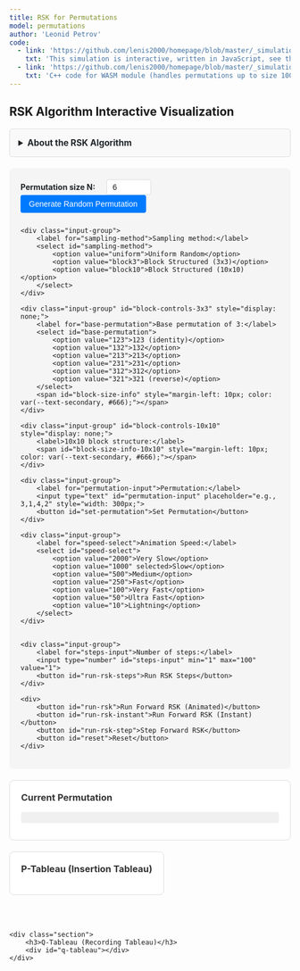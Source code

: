 ```yaml
---
title: RSK for Permutations
model: permutations
author: 'Leonid Petrov'
code:
  - link: 'https://github.com/lenis2000/homepage/blob/master/_simulations/permutations/2025-07-07-rsk-algorithm.md'
    txt: 'This simulation is interactive, written in JavaScript, see the source code of this page at the link'
  - link: 'https://github.com/lenis2000/homepage/blob/master/_simulations/permutations/2025-07-07-rsk-algorithm.cpp'
    txt: 'C++ code for WASM module (handles permutations up to size 10000)'
---
```


<script src="https://cdnjs.cloudflare.com/ajax/libs/d3/7.8.5/d3.min.js"></script>
<script src="{{site.url}}/js/2025-07-07-rsk-algorithm.js"></script>

<style>
.controls {
    background-color: var(--bg-secondary, #f5f5f5);
    padding: 20px;
    border-radius: 8px;
    margin-bottom: 20px;
}

.input-group {
    margin-bottom: 15px;
}

.input-group label {
    display: inline-block;
    width: 150px;
    font-weight: bold;
    color: var(--text-primary, #212529);
}

.input-group input, .input-group select {
    padding: 5px 10px;
    font-size: 14px;
    border: 1px solid var(--border-color, #ddd);
    border-radius: 4px;
    background-color: var(--bg-primary, #fff);
    color: var(--text-primary, #212529);
}

.input-group input[type="number"] {
    width: 80px;
}

button {
    padding: 8px 15px;
    font-size: 14px;
    background-color: var(--link-color, #007bff);
    color: white;
    border: none;
    border-radius: 4px;
    cursor: pointer;
    margin-right: 10px;
    margin-bottom: 10px;
}

button:hover {
    background-color: var(--link-hover, #0056b3);
}

button:disabled {
    background-color: var(--text-secondary, #6c757d);
    cursor: not-allowed;
}

.visualization-container {
    display: flex;
    flex-wrap: wrap;
    gap: 30px;
    margin-top: 20px;
}

.section {
    background-color: var(--bg-primary, #fff);
    border: 1px solid var(--border-color, #ddd);
    border-radius: 8px;
    padding: 20px;
    margin-bottom: 20px;
}

.section h3 {
    margin-top: 0;
    color: var(--text-primary, #333);
}

.tableau-container {
    display: inline-block;
    margin: 10px;
}

.tableau-cell {
    stroke: var(--text-primary, #333);
    stroke-width: 1;
    fill: var(--bg-secondary, #f9f9f9);
}

.tableau-cell.filled {
    fill: #e3f2fd;
}

[data-theme="dark"] .tableau-cell.filled {
    fill: #1e3a5f;
}

.tableau-cell.inserting {
    fill: #ffeb3b;
}

[data-theme="dark"] .tableau-cell.inserting {
    fill: #6d5a00;
}

.tableau-cell.bumped {
    fill: #ff9800;
}

[data-theme="dark"] .tableau-cell.bumped {
    fill: #8b4000;
}

.tableau-cell.trajectory {
    fill: #e91e63;
    stroke: #ad1457;
    stroke-width: 3;
}

[data-theme="dark"] .tableau-cell.trajectory {
    fill: #c2185b;
    stroke: #e91e63;
}

.tableau-text {
    font-family: monospace;
    font-size: 16px;
    text-anchor: middle;
    dominant-baseline: middle;
    fill: var(--text-primary, #212529);
}

/* Permutation matrix is now drawn with circles instead of cells */

.permutation-display {
    font-family: monospace;
    font-size: 18px;
    margin: 10px 0;
    padding: 10px;
    background-color: var(--bg-secondary, #f0f0f0);
    border-radius: 4px;
    color: var(--text-primary, #212529);
}

.step-info {
    background-color: var(--bg-secondary, #e8f4f8);
    padding: 15px;
    border-radius: 8px;
    margin: 15px 0;
    font-family: monospace;
    color: var(--text-primary, #212529);
}

/* Algorithm description is now a collapsible details element */
</style>

<h2>RSK Algorithm Interactive Visualization</h2>

<details id="algorithm-description-details" style="margin-bottom: 20px;">
    <summary style="cursor: pointer; padding: 15px; border: 1px solid var(--border-color, #ddd); border-radius: 5px; background-color: var(--bg-secondary, #f9f9f9); font-weight: bold; font-size: 1.1em; color: var(--text-primary, #212529);">
        About the RSK Algorithm
    </summary>
    <div style="padding: 15px; border: 1px solid var(--border-color, #ddd); border-top: none; border-radius: 0 0 5px 5px; background-color: var(--bg-secondary, #f9f9f9); color: var(--text-primary, #212529);">
        <p>The Robinson-Schensted-Knuth (RSK) correspondence is a bijection between permutations and pairs of Standard Young Tableaux (SYT) of the same shape.</p>
        <p>This visualization demonstrates both directions:</p>
        <ul>
            <li><strong>Forward RSK:</strong> Permutation → (P-tableau, Q-tableau)</li>
            <li><strong>Inverse RSK:</strong> (P-tableau, Q-tableau) → Permutation</li>
        </ul>
        <p>For large permutations (N > 100), the simulation automatically uses a WebAssembly module for optimal performance.</p>
    </div>
</details>

<div class="controls">
    <div class="input-group">
        <label for="n-input">Permutation size N:</label>
        <input type="number" id="n-input" min="1" max="10000" value="6">
        <button id="generate-random">Generate Random Permutation</button>
        <span id="wasm-indicator" style="margin-left: 10px; color: var(--text-secondary, #666);"></span>
    </div>

    <div class="input-group">
        <label for="sampling-method">Sampling method:</label>
        <select id="sampling-method">
            <option value="uniform">Uniform Random</option>
            <option value="block3">Block Structured (3x3)</option>
            <option value="block10">Block Structured (10x10)</option>
        </select>
    </div>

    <div class="input-group" id="block-controls-3x3" style="display: none;">
        <label for="base-permutation">Base permutation of 3:</label>
        <select id="base-permutation">
            <option value="123">123 (identity)</option>
            <option value="132">132</option>
            <option value="213">213</option>
            <option value="231">231</option>
            <option value="312">312</option>
            <option value="321">321 (reverse)</option>
        </select>
        <span id="block-size-info" style="margin-left: 10px; color: var(--text-secondary, #666);"></span>
    </div>

    <div class="input-group" id="block-controls-10x10" style="display: none;">
        <label>10x10 block structure:</label>
        <span id="block-size-info-10x10" style="margin-left: 10px; color: var(--text-secondary, #666);"></span>
    </div>

    <div class="input-group">
        <label for="permutation-input">Permutation:</label>
        <input type="text" id="permutation-input" placeholder="e.g., 3,1,4,2" style="width: 300px;">
        <button id="set-permutation">Set Permutation</button>
    </div>

    <div class="input-group">
        <label for="speed-select">Animation Speed:</label>
        <select id="speed-select">
            <option value="2000">Very Slow</option>
            <option value="1000" selected>Slow</option>
            <option value="500">Medium</option>
            <option value="250">Fast</option>
            <option value="100">Very Fast</option>
            <option value="50">Ultra Fast</option>
            <option value="10">Lightning</option>
        </select>
    </div>


    <div class="input-group">
        <label for="steps-input">Number of steps:</label>
        <input type="number" id="steps-input" min="1" max="100" value="1">
        <button id="run-rsk-steps">Run RSK Steps</button>
    </div>

    <div>
        <button id="run-rsk">Run Forward RSK (Animated)</button>
        <button id="run-rsk-instant">Run Forward RSK (Instant)</button>
        <button id="run-rsk-step">Step Forward RSK</button>
        <button id="reset">Reset</button>
    </div>
</div>

<div class="section">
    <h3>Current Permutation</h3>
    <div id="permutation-display" class="permutation-display"></div>
    <div id="permutation-matrix"></div>
</div>

<div class="visualization-container">
    <div class="section">
        <h3>P-Tableau (Insertion Tableau)</h3>
        <div id="p-tableau"></div>
    </div>

    <div class="section">
        <h3>Q-Tableau (Recording Tableau)</h3>
        <div id="q-tableau"></div>
    </div>
</div>

<div class="section" id="step-info-section" style="display: none;">
    <h3>Current Step</h3>
    <div id="step-info" class="step-info"></div>
</div>
<script>
class RSKVisualization {
    constructor() {
        this.permutation = [];
        this.n = 6;
        this.pTableau = [];
        this.qTableau = [];
        this.currentStep = 0;
        this.isRunning = false;
        this.animationSpeed = 1000;
        this.wasmModule = null;
        this.useWASM = false;

        this.initializeWASM();
        this.setupEventListeners();
        this.setupCollapsibleDetails();
        this.updateSamplingMethod();
        this.generateRandomPermutation();
        this.switchingToStepMode = false;
    }

    async initializeWASM() {
        try {
            // Check if Module is available (loaded from WASM JS file)
            if (typeof Module !== 'undefined') {
                await Module.ready;
                this.wasmModule = Module;
                this.updateWASMIndicator();
            }
        } catch (error) {
            console.log('WASM module not available, using JavaScript implementation');
        }
    }

    updateWASMIndicator() {
        const indicator = document.getElementById('wasm-indicator');
        if (this.wasmModule) {
            indicator.textContent = '(WASM ready for N > 100)';
            indicator.style.color = 'var(--accent-color, #28a745)';
        } else {
            indicator.textContent = '';
        }
    }

    setupCollapsibleDetails() {
        // Open details element on wider screens
        if (window.innerWidth >= 577) {
            const details = document.getElementById('algorithm-description-details');
            if (details) {
                details.open = true;
            }
        }
    }

    setupEventListeners() {
        document.getElementById('generate-random').addEventListener('click', () => this.generateRandomPermutation());
        document.getElementById('set-permutation').addEventListener('click', () => this.setPermutation());
        document.getElementById('run-rsk').addEventListener('click', () => this.runRSK());
        document.getElementById('run-rsk-instant').addEventListener('click', () => this.runRSKInstant());
        document.getElementById('run-rsk-step').addEventListener('click', () => this.handleStepRSK());
        document.getElementById('run-rsk-steps').addEventListener('click', () => this.runMultipleSteps());
        document.getElementById('reset').addEventListener('click', () => this.reset());
        document.getElementById('speed-select').addEventListener('change', (e) => {
            this.animationSpeed = parseInt(e.target.value);
        });
        document.getElementById('sampling-method').addEventListener('change', () => this.updateSamplingMethod());
        document.getElementById('n-input').addEventListener('input', () => this.updateBlockSizeInfo());
    }

    generateRandomPermutation() {
        this.n = parseInt(document.getElementById('n-input').value);
        const samplingMethod = document.getElementById('sampling-method').value;

        if (samplingMethod === 'block3') {
            this.generateBlockStructuredPermutation();
        } else if (samplingMethod === 'block10') {
            this.generateBlockStructured10x10();
        } else {
            this.generateUniformPermutation();
        }

        document.getElementById('permutation-input').value = this.permutation.join(',');
        this.displayPermutation();
        this.reset();
    }

    generateUniformPermutation() {
        this.permutation = Array.from({length: this.n}, (_, i) => i + 1);

        // Fisher-Yates shuffle
        for (let i = this.n - 1; i > 0; i--) {
            const j = Math.floor(Math.random() * (i + 1));
            [this.permutation[i], this.permutation[j]] = [this.permutation[j], this.permutation[i]];
        }
    }

    generateBlockStructuredPermutation() {
        const basePerm = document.getElementById('base-permutation').value;
        const baseArray = basePerm.split('').map(x => parseInt(x) - 1); // Convert to 0-indexed

        // Calculate block sizes (handle remainder)
        const blockSize = Math.floor(this.n / 3);
        const remainder = this.n % 3;
        const blockSizes = [blockSize, blockSize, blockSize];

        // Distribute remainder across blocks
        for (let i = 0; i < remainder; i++) {
            blockSizes[i]++;
        }

        // Initialize permutation array
        this.permutation = new Array(this.n).fill(0);

        // Calculate block positions
        const blockStarts = [0, blockSizes[0], blockSizes[0] + blockSizes[1]];

        let currentIndex = 0;

        // Fill blocks according to base permutation
        for (let blockIdx = 0; blockIdx < 3; blockIdx++) {
            const targetBlock = baseArray[blockIdx];
            const currentBlockSize = blockSizes[blockIdx];

            // Generate random permutation for this block
            const blockPerm = Array.from({length: currentBlockSize}, (_, i) => i + 1);
            for (let i = currentBlockSize - 1; i > 0; i--) {
                const j = Math.floor(Math.random() * (i + 1));
                [blockPerm[i], blockPerm[j]] = [blockPerm[j], blockPerm[i]];
            }

            // Place block permutation in the correct position
            const startPos = blockStarts[targetBlock];
            for (let i = 0; i < currentBlockSize; i++) {
                this.permutation[currentIndex + i] = startPos + blockPerm[i];
            }

            currentIndex += currentBlockSize;
        }
    }

    generateBlockStructured10x10() {
        // Generate master permutation of 10
        const masterPerm = Array.from({length: 10}, (_, i) => i);
        for (let i = 9; i > 0; i--) {
            const j = Math.floor(Math.random() * (i + 1));
            [masterPerm[i], masterPerm[j]] = [masterPerm[j], masterPerm[i]];
        }

        // Calculate block sizes (handle remainder)
        const blockSize = Math.floor(this.n / 10);
        const remainder = this.n % 10;
        const blockSizes = new Array(10).fill(blockSize);

        // Distribute remainder across first blocks
        for (let i = 0; i < remainder; i++) {
            blockSizes[i]++;
        }

        // Calculate block start positions
        const blockStarts = new Array(10);
        blockStarts[0] = 0;
        for (let i = 1; i < 10; i++) {
            blockStarts[i] = blockStarts[i - 1] + blockSizes[i - 1];
        }

        // Initialize permutation array
        this.permutation = new Array(this.n).fill(0);

        let currentIndex = 0;

        // Fill blocks according to master permutation
        for (let blockIdx = 0; blockIdx < 10; blockIdx++) {
            const targetBlock = masterPerm[blockIdx];
            const currentBlockSize = blockSizes[blockIdx];

            // Generate random permutation for this block
            const blockPerm = Array.from({length: currentBlockSize}, (_, i) => i + 1);
            for (let i = currentBlockSize - 1; i > 0; i--) {
                const j = Math.floor(Math.random() * (i + 1));
                [blockPerm[i], blockPerm[j]] = [blockPerm[j], blockPerm[i]];
            }

            // Place block permutation in the correct position
            const startPos = blockStarts[targetBlock];
            for (let i = 0; i < currentBlockSize; i++) {
                this.permutation[currentIndex + i] = startPos + blockPerm[i];
            }

            currentIndex += currentBlockSize;
        }
    }

    updateSamplingMethod() {
        const samplingMethod = document.getElementById('sampling-method').value;
        const blockControls3x3 = document.getElementById('block-controls-3x3');
        const blockControls10x10 = document.getElementById('block-controls-10x10');

        if (samplingMethod === 'block3') {
            blockControls3x3.style.display = 'block';
            blockControls10x10.style.display = 'none';
            this.updateBlockSizeInfo();
        } else if (samplingMethod === 'block10') {
            blockControls3x3.style.display = 'none';
            blockControls10x10.style.display = 'block';
            this.updateBlockSizeInfo();
        } else {
            blockControls3x3.style.display = 'none';
            blockControls10x10.style.display = 'none';
        }
    }

    updateBlockSizeInfo() {
        const samplingMethod = document.getElementById('sampling-method').value;
        const n = parseInt(document.getElementById('n-input').value) || 0;

        if (samplingMethod === 'block3') {
            const blockSizeInfo = document.getElementById('block-size-info');
            const blockSize = Math.floor(n / 3);
            const remainder = n % 3;

            if (remainder === 0) {
                blockSizeInfo.textContent = `(3 blocks of size ${blockSize})`;
            } else {
                blockSizeInfo.textContent = `(blocks of size ${blockSize + 1}, ${blockSize + 1}, ${blockSize})`;
            }
        } else if (samplingMethod === 'block10') {
            const blockSizeInfo10x10 = document.getElementById('block-size-info-10x10');
            const blockSize = Math.floor(n / 10);
            const remainder = n % 10;

            if (remainder === 0) {
                blockSizeInfo10x10.textContent = `(10 blocks of size ${blockSize})`;
            } else {
                const extraBlocks = remainder;
                blockSizeInfo10x10.textContent = `(${extraBlocks} blocks of size ${blockSize + 1}, ${10 - extraBlocks} blocks of size ${blockSize})`;
            }
        }
    }

    setPermutation() {
        const input = document.getElementById('permutation-input').value;
        const perm = input.split(',').map(x => parseInt(x.trim())).filter(x => !isNaN(x));

        // Validate permutation
        const sorted = [...perm].sort((a, b) => a - b);
        const isValid = sorted.length > 0 && sorted.every((val, idx) => val === idx + 1);

        if (isValid) {
            this.permutation = perm;
            this.n = perm.length;
            document.getElementById('n-input').value = this.n;
            this.displayPermutation();
            this.reset();
        } else {
            alert('Invalid permutation. Please enter a permutation of {1, 2, ..., n}');
        }
    }

    displayPermutation() {
        const display = document.getElementById('permutation-display');
        if (this.n > 100) {
            display.textContent = `σ = permutation of size ${this.n} (too large to display)`;
        } else {
            display.textContent = `σ = [${this.permutation.join(', ')}]`;
        }

        this.drawPermutationMatrix();
    }

    drawPermutationMatrix() {
        const container = document.getElementById('permutation-matrix');
        container.innerHTML = '';

        const fixedSize = 300; // Fixed size for the visualization
        const margin = 20;
        const cellSize = Math.min(30, (fixedSize - 2 * margin) / this.n);
        const dotRadius = Math.max(1, cellSize * 0.3);

        const svg = d3.select(container)
            .append('svg')
            .attr('width', fixedSize)
            .attr('height', fixedSize);

        const g = svg.append('g')
            .attr('transform', `translate(${margin}, ${margin})`);

        const actualSize = this.n * cellSize;

        // Draw block structure if using block sampling
        const samplingMethod = document.getElementById('sampling-method').value;
        if (samplingMethod === 'block3') {
            this.drawBlockStructure3x3(g, actualSize, cellSize);
        } else if (samplingMethod === 'block10') {
            this.drawBlockStructure10x10(g, actualSize, cellSize);
        }

        // Draw border
        g.append('rect')
            .attr('x', 0)
            .attr('y', 0)
            .attr('width', actualSize)
            .attr('height', actualSize)
            .attr('fill', 'none')
            .attr('stroke', 'var(--text-primary, #333)')
            .attr('stroke-width', 1);

        // Draw dots for the permutation
        for (let j = 0; j < this.n; j++) {
            const i = this.permutation[j] - 1;
            g.append('circle')
                .attr('cx', j * cellSize + cellSize / 2)
                .attr('cy', i * cellSize + cellSize / 2)
                .attr('r', dotRadius)
                .attr('fill', 'var(--text-primary, #333)');
        }
    }

    drawBlockStructure3x3(g, actualSize, cellSize) {
        const blockSize = Math.floor(this.n / 3);
        const remainder = this.n % 3;
        const blockSizes = [blockSize, blockSize, blockSize];

        // Distribute remainder across blocks
        for (let i = 0; i < remainder; i++) {
            blockSizes[i]++;
        }

        const blockStarts = [0, blockSizes[0], blockSizes[0] + blockSizes[1]];
        const blockColors = ['#ffebee', '#e8f5e8', '#e3f2fd'];

        // Draw block backgrounds
        for (let blockIdx = 0; blockIdx < 3; blockIdx++) {
            const rowStart = blockStarts[blockIdx] * cellSize;
            const colStart = blockStarts[blockIdx] * cellSize;
            const blockHeight = blockSizes[blockIdx] * cellSize;
            const blockWidth = blockSizes[blockIdx] * cellSize;

            g.append('rect')
                .attr('x', colStart)
                .attr('y', rowStart)
                .attr('width', blockWidth)
                .attr('height', blockHeight)
                .attr('fill', blockColors[blockIdx])
                .attr('stroke', 'var(--text-secondary, #666)')
                .attr('stroke-width', 1)
                .attr('stroke-dasharray', '2,2')
                .attr('opacity', 0.5);
        }

        // Draw block dividers
        for (let i = 1; i < 3; i++) {
            const pos = blockStarts[i] * cellSize;

            // Vertical divider
            g.append('line')
                .attr('x1', pos)
                .attr('y1', 0)
                .attr('x2', pos)
                .attr('y2', actualSize)
                .attr('stroke', 'var(--text-secondary, #666)')
                .attr('stroke-width', 2)
                .attr('stroke-dasharray', '5,5');

            // Horizontal divider
            g.append('line')
                .attr('x1', 0)
                .attr('y1', pos)
                .attr('x2', actualSize)
                .attr('y2', pos)
                .attr('stroke', 'var(--text-secondary, #666)')
                .attr('stroke-width', 2)
                .attr('stroke-dasharray', '5,5');
        }
    }

    drawBlockStructure10x10(g, actualSize, cellSize) {
        const blockSize = Math.floor(this.n / 10);
        const remainder = this.n % 10;
        const blockSizes = new Array(10).fill(blockSize);

        // Distribute remainder across first blocks
        for (let i = 0; i < remainder; i++) {
            blockSizes[i]++;
        }

        // Calculate block start positions
        const blockStarts = new Array(10);
        blockStarts[0] = 0;
        for (let i = 1; i < 10; i++) {
            blockStarts[i] = blockStarts[i - 1] + blockSizes[i - 1];
        }

        // Colors for 10x10 blocks (cycling through a palette)
        const blockColors = [
            '#ffebee', '#e8f5e8', '#e3f2fd', '#fff3e0', '#f3e5f5',
            '#e0f2f1', '#fce4ec', '#f1f8e9', '#e8eaf6', '#fff8e1'
        ];

        // Draw block backgrounds
        for (let blockIdx = 0; blockIdx < 10; blockIdx++) {
            const rowStart = blockStarts[blockIdx] * cellSize;
            const colStart = blockStarts[blockIdx] * cellSize;
            const blockHeight = blockSizes[blockIdx] * cellSize;
            const blockWidth = blockSizes[blockIdx] * cellSize;

            g.append('rect')
                .attr('x', colStart)
                .attr('y', rowStart)
                .attr('width', blockWidth)
                .attr('height', blockHeight)
                .attr('fill', blockColors[blockIdx])
                .attr('stroke', 'var(--text-secondary, #666)')
                .attr('stroke-width', 1)
                .attr('stroke-dasharray', '2,2')
                .attr('opacity', 0.3);
        }

        // Draw block dividers
        for (let i = 1; i < 10; i++) {
            const pos = blockStarts[i] * cellSize;

            // Vertical divider
            g.append('line')
                .attr('x1', pos)
                .attr('y1', 0)
                .attr('x2', pos)
                .attr('y2', actualSize)
                .attr('stroke', 'var(--text-secondary, #666)')
                .attr('stroke-width', 1)
                .attr('stroke-dasharray', '3,3');

            // Horizontal divider
            g.append('line')
                .attr('x1', 0)
                .attr('y1', pos)
                .attr('x2', actualSize)
                .attr('y2', pos)
                .attr('stroke', 'var(--text-secondary, #666)')
                .attr('stroke-width', 1)
                .attr('stroke-dasharray', '3,3');
        }
    }

    reset() {
        this.pTableau = [];
        this.qTableau = [];
        this.currentStep = 0;
        this.isRunning = false;
        document.getElementById('step-info-section').style.display = 'none';
        this.drawTableau('p-tableau', this.pTableau);
        this.drawTableau('q-tableau', this.qTableau);
    }

    async runRSK() {
        if (this.isRunning) return;
        this.reset();
        this.isRunning = true;
        document.getElementById('step-info-section').style.display = 'block';

        // Determine animation mode based on N
        const isFastMode = this.n > 200;
        const showDetailedBumps = this.n <= 200;

        const stepInfo = document.getElementById('step-info');
        if (isFastMode) {
            stepInfo.innerHTML = `Running RSK with fast animation (N=${this.n})...`;
        } else {
            stepInfo.innerHTML = `Running RSK with detailed animation (N=${this.n})...`;
        }

        for (let i = 0; i < this.n; i++) {
            if (isFastMode) {
                stepInfo.innerHTML = `Inserting ${this.permutation[i]} (step ${i + 1}/${this.n}) - showing bumping trajectory...`;
            }

            await this.insertRSK(this.permutation[i], i + 1, true, showDetailedBumps);
            if (!this.isRunning) break;

            // Check if user wants to switch to step mode
            if (this.switchingToStepMode) {
                this.currentStep = i + 1;
                this.isRunning = false;
                this.switchingToStepMode = false;
                stepInfo.innerHTML = `Animation stopped. Now in step mode at step ${this.currentStep}/${this.n}.`;
                break;
            }

            // Brief pause between insertions in fast mode
            if (isFastMode) {
                await this.sleep(Math.min(this.animationSpeed / 2, 200));
            }
        }

        if (this.isRunning) {
            stepInfo.innerHTML = `RSK algorithm completed!<br>Shape: [${this.pTableau.map(row => row.length).slice(0, 20).join(', ')}${this.pTableau.length > 20 ? '...' : ''}]`;
        }

        this.isRunning = false;
    }

    runRSKInstant() {
        if (this.isRunning) return;
        this.reset();
        document.getElementById('step-info-section').style.display = 'block';

        // Use WASM for large permutations
        if (this.wasmModule && this.n > 100) {
            this.runRSKWASM();
        } else {
            for (let i = 0; i < this.n; i++) {
                this.insertRSK(this.permutation[i], i + 1, false);
            }

            const stepInfo = document.getElementById('step-info');
            stepInfo.innerHTML = `RSK algorithm completed!<br>Shape: [${this.pTableau.map(row => row.length).join(', ')}]`;
        }
    }

    runRSKWASM() {
        const stepInfo = document.getElementById('step-info');
        stepInfo.innerHTML = 'Running RSK with WASM...';

        try {
            // Convert permutation to comma-separated string
            const permStr = this.permutation.join(',');

            // Call WASM function
            const performRSK = this.wasmModule.cwrap('performRSK', 'string', ['string']);
            const shapeStr = performRSK(permStr);

            if (!shapeStr) {
                throw new Error('WASM function returned null - possible memory allocation failure');
            }

            // Parse shape
            const shape = shapeStr.split(',').map(x => parseInt(x));

            // Build tableaux from WASM data
            this.pTableau = [];
            this.qTableau = [];

            const getTableauEntry = this.wasmModule.cwrap('getTableauEntry', 'number', ['number', 'number', 'number']);

            for (let row = 0; row < shape.length; row++) {
                this.pTableau[row] = [];
                this.qTableau[row] = [];
                for (let col = 0; col < shape[row]; col++) {
                    const pEntry = getTableauEntry(0, row, col);
                    const qEntry = getTableauEntry(1, row, col);

                    if (pEntry === -1 || qEntry === -1) {
                        throw new Error(`Invalid tableau entry at (${row}, ${col})`);
                    }

                    this.pTableau[row][col] = pEntry;
                    this.qTableau[row][col] = qEntry;
                }
            }

            // Free the allocated string
            this.wasmModule._freeString(shapeStr);

            this.drawTableau('p-tableau', this.pTableau);
            this.drawTableau('q-tableau', this.qTableau);

            stepInfo.innerHTML = `RSK algorithm completed (WASM)!<br>Shape: [${shape.slice(0, 20).join(', ')}${shape.length > 20 ? '...' : ''}]<br>Total boxes: ${shape.reduce((a, b) => a + b, 0)}`;

        } catch (error) {
            console.error('WASM RSK error:', error);
            stepInfo.innerHTML = `WASM error: ${error.message}<br>Falling back to JavaScript implementation...`;

            // Fallback to JavaScript implementation
            this.pTableau = [];
            this.qTableau = [];

            for (let i = 0; i < this.n; i++) {
                this.insertRSK(this.permutation[i], i + 1, false);
            }

            stepInfo.innerHTML += `<br>Completed with JavaScript fallback!`;
        }
    }

    handleStepRSK() {
        if (this.isRunning) {
            // Stop animation and switch to step mode
            this.switchingToStepMode = true;
        } else {
            // Regular step mode
            this.stepRSK();
        }
    }

    stepRSK() {
        if (this.currentStep >= this.n) {
            alert('RSK algorithm completed!');
            return;
        }

        document.getElementById('step-info-section').style.display = 'block';

        // Use detailed bumps for step mode regardless of N, but show trajectory for large N
        const showTrajectory = this.n > 200;
        this.insertRSK(this.permutation[this.currentStep], this.currentStep + 1, showTrajectory, !showTrajectory);
        this.currentStep++;

        const stepInfo = document.getElementById('step-info');
        stepInfo.innerHTML = `Step ${this.currentStep}/${this.n} completed. Value ${this.permutation[this.currentStep - 1]} inserted.`;
    }

    runMultipleSteps() {
        const numSteps = parseInt(document.getElementById('steps-input').value);
        if (isNaN(numSteps) || numSteps < 1) {
            alert('Please enter a valid number of steps (1 or more).');
            return;
        }

        if (this.currentStep >= this.n) {
            alert('RSK algorithm already completed!');
            return;
        }

        document.getElementById('step-info-section').style.display = 'block';

        const stepsToRun = Math.min(numSteps, this.n - this.currentStep);
        const startStep = this.currentStep;

        for (let i = 0; i < stepsToRun; i++) {
            // Use trajectory visualization for large permutations
            const showTrajectory = this.n > 200;
            this.insertRSK(this.permutation[this.currentStep], this.currentStep + 1, showTrajectory, !showTrajectory);
            this.currentStep++;
        }

        const stepInfo = document.getElementById('step-info');
        if (stepsToRun === 1) {
            stepInfo.innerHTML = `Step ${this.currentStep}/${this.n} completed. Value ${this.permutation[this.currentStep - 1]} inserted.`;
        } else {
            stepInfo.innerHTML = `Steps ${startStep + 1}-${this.currentStep}/${this.n} completed. ${stepsToRun} values inserted.`;
        }

        if (this.currentStep >= this.n) {
            stepInfo.innerHTML += `<br>RSK algorithm completed!<br>Shape: [${this.pTableau.map(row => row.length).slice(0, 20).join(', ')}${this.pTableau.length > 20 ? '...' : ''}]`;
        }
    }

    async insertRSK(value, time, animate, showDetailedBumps = true) {
        const stepInfo = document.getElementById('step-info');

        if (animate && showDetailedBumps) {
            stepInfo.innerHTML = `Inserting value ${value} at time ${time}`;
        }

        // Insert into P-tableau
        let currentValue = value;
        let row = 0;
        const bumpingPath = []; // Track the path for fast mode

        while (currentValue !== null) {
            if (!this.pTableau[row]) {
                this.pTableau[row] = [];
            }

            let inserted = false;
            for (let col = 0; col < this.pTableau[row].length; col++) {
                if (this.pTableau[row][col] > currentValue) {
                    // Bump this value
                    const temp = this.pTableau[row][col];
                    this.pTableau[row][col] = currentValue;
                    currentValue = temp;

                    bumpingPath.push({row, col, value: currentValue, action: 'bump'});

                    if (animate && showDetailedBumps) {
                        stepInfo.innerHTML += `<br>Row ${row + 1}: ${currentValue} bumps ${temp}`;
                        this.drawTableau('p-tableau', this.pTableau, {row, col, type: 'bumped'});
                        await this.sleep(this.animationSpeed);
                    }

                    inserted = true;
                    break;
                }
            }

            if (!inserted) {
                // Add to end of row
                this.pTableau[row].push(currentValue);
                bumpingPath.push({row, col: this.pTableau[row].length - 1, value: currentValue, action: 'insert'});

                if (animate && showDetailedBumps) {
                    stepInfo.innerHTML += `<br>Row ${row + 1}: ${currentValue} added to end`;
                    this.drawTableau('p-tableau', this.pTableau, {row, col: this.pTableau[row].length - 1, type: 'inserting'});
                    await this.sleep(this.animationSpeed);
                }

                // Record in Q-tableau
                if (!this.qTableau[row]) {
                    this.qTableau[row] = [];
                }
                this.qTableau[row].push(time);

                currentValue = null;
            }

            row++;
        }

        // Fast mode: show the bumping trajectory
        if (animate && !showDetailedBumps && bumpingPath.length > 0) {
            // Highlight all cells in the bumping trajectory
            const trajectoryHighlights = bumpingPath.map(step => ({
                row: step.row,
                col: step.col,
                type: 'trajectory'
            }));

            this.drawTableau('p-tableau', this.pTableau, trajectoryHighlights);
            await this.sleep(Math.max(this.animationSpeed / 2, 100)); // Quick but visible
        }

        this.drawTableau('p-tableau', this.pTableau);
        this.drawTableau('q-tableau', this.qTableau);
    }

    drawTableau(containerId, tableau, highlight = null) {
        const container = document.getElementById(containerId);
        container.innerHTML = '';

        if (tableau.length === 0) return;

        // For very large tableaux, draw the shape as a filled region
        if (this.n > 500) {
            const shape = tableau.map(row => row.length);
            const gridSize = 200;
            const margin = 10;

            const svg = d3.select(container)
                .append('svg')
                .attr('width', gridSize + 2 * margin)
                .attr('height', gridSize + 2 * margin);

            const g = svg.append('g')
                .attr('transform', `translate(${margin}, ${margin})`);

            // Calculate scale
            const maxRow = shape[0] || 0;
            const numRows = shape.length;
            const scale = Math.min(gridSize / maxRow, gridSize / numRows);

            // Draw background
            g.append('rect')
                .attr('x', 0)
                .attr('y', 0)
                .attr('width', gridSize)
                .attr('height', gridSize)
                .attr('fill', 'var(--bg-secondary, #f5f5f5)')
                .attr('stroke', 'var(--border-color, #ddd)');

            // Draw the Young diagram shape
            const pathData = [];
            pathData.push(`M 0 0`);

            // Top edge
            pathData.push(`L ${shape[0] * scale} 0`);

            // Right edges going down
            for (let i = 0; i < shape.length; i++) {
                pathData.push(`L ${shape[i] * scale} ${(i + 1) * scale}`);
                if (i < shape.length - 1 && shape[i] > shape[i + 1]) {
                    pathData.push(`L ${shape[i + 1] * scale} ${(i + 1) * scale}`);
                }
            }

            // Bottom edge
            pathData.push(`L 0 ${numRows * scale}`);

            // Close path
            pathData.push('Z');

            g.append('path')
                .attr('d', pathData.join(' '))
                .attr('fill', 'var(--text-primary, #333)')
                .attr('opacity', 0.8);

            // Draw trajectory highlights if present
            if (highlight && Array.isArray(highlight)) {
                highlight.forEach(h => {
                    if (h.row < shape.length && h.col < shape[h.row]) {
                        g.append('circle')
                            .attr('cx', h.col * scale + scale/2)
                            .attr('cy', h.row * scale + scale/2)
                            .attr('r', Math.max(scale/3, 2))
                            .attr('fill', '#e91e63')
                            .attr('stroke', '#ad1457')
                            .attr('stroke-width', 2);
                    }
                });
            }

            // Add info text
            container.insertAdjacentHTML('beforeend',
                `<div style="font-size: 12px; color: var(--text-secondary, #666); margin-top: 5px;">
                    Shape: [${shape.slice(0, 10).join(', ')}${shape.length > 10 ? '...' : ''}]<br>
                    Rows: ${shape.length}, Boxes: ${shape.reduce((a, b) => a + b, 0)}
                </div>`);

            return;
        }

        const maxDisplaySize = 50; // Maximum cells to display in each direction
        const truncated = tableau.length > maxDisplaySize || (tableau[0] && tableau[0].length > maxDisplaySize);

        const cellSize = this.n > 100 ? 20 : 40;
        const padding = 5;

        const displayRows = Math.min(tableau.length, maxDisplaySize);
        const maxCols = Math.min(Math.max(...tableau.slice(0, displayRows).map(row => row.length)), maxDisplaySize);

        const svg = d3.select(container)
            .append('svg')
            .attr('width', maxCols * cellSize + 2 * padding)
            .attr('height', displayRows * cellSize + 2 * padding);

        const g = svg.append('g')
            .attr('transform', `translate(${padding}, ${padding})`);

        tableau.slice(0, displayRows).forEach((row, rowIdx) => {
            row.slice(0, maxDisplaySize).forEach((value, colIdx) => {
                // Check for highlighting (single highlight object or array of highlights)
                let highlightType = '';
                if (highlight) {
                    if (Array.isArray(highlight)) {
                        // Multiple highlights (trajectory mode)
                        const matchingHighlight = highlight.find(h => h.row === rowIdx && h.col === colIdx);
                        if (matchingHighlight) {
                            highlightType = matchingHighlight.type;
                        }
                    } else {
                        // Single highlight
                        if (highlight.row === rowIdx && highlight.col === colIdx) {
                            highlightType = highlight.type;
                        }
                    }
                }

                g.append('rect')
                    .attr('x', colIdx * cellSize)
                    .attr('y', rowIdx * cellSize)
                    .attr('width', cellSize)
                    .attr('height', cellSize)
                    .attr('class', `tableau-cell filled ${highlightType}`);

                if (this.n <= 200) {
                    g.append('text')
                        .attr('x', colIdx * cellSize + cellSize / 2)
                        .attr('y', rowIdx * cellSize + cellSize / 2)
                        .attr('class', 'tableau-text')
                        .style('font-size', cellSize > 30 ? '16px' : '12px')
                        .text(value);
                }
            });
        });

        if (truncated) {
            container.insertAdjacentHTML('beforeend',
                '<div style="font-size: 12px; color: var(--text-secondary, #666); margin-top: 5px;">Tableau truncated for display</div>');
        }
    }


    sleep(ms) {
        return new Promise(resolve => setTimeout(resolve, ms));
    }

    redrawTableaux() {
        this.drawTableau('p-tableau', this.pTableau);
        this.drawTableau('q-tableau', this.qTableau);
    }

}

// Initialize visualization
const rsk = new RSKVisualization();
</script>

